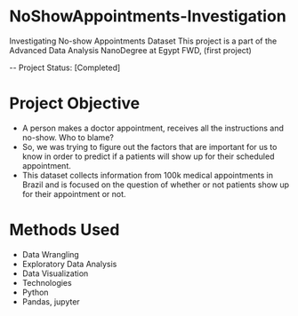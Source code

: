 # NoShowAppointments-Investigation
Investigating No-show Appointments Dataset
This project is a part of the Advanced Data Analysis NanoDegree at Egypt FWD, (first project)

-- Project Status: [Completed]
# Project Objective
- A person makes a doctor appointment, receives all the instructions and no-show. Who to blame? 
- So, we was trying to figure out the factors that are important for us to know in order to predict if a patients will show up for their scheduled appointment.
- This dataset collects information from 100k medical appointments in Brazil and is focused on the question of whether or not patients show up for their appointment or not.

# Methods Used
- Data Wrangling
- Exploratory Data Analysis
- Data Visualization
- Technologies
- Python
- Pandas, jupyter
